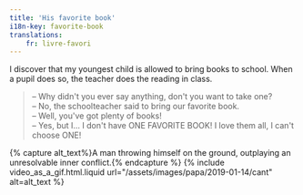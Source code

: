 ```yaml
---
title: 'His favorite book'
i18n-key: favorite-book
translations:
    fr: livre-favori
---
```


I discover that my youngest child is allowed to bring books to school. When a pupil does so, the teacher does the reading in class.

<!-- more -->

> – Why didn't you ever say anything, don't you want to take one?  
> – No, the schoolteacher said to bring our favorite book.  
> – Well, you've got plenty of books!  
> – Yes, but I… I don't have ONE FAVORITE BOOK! I love them all, I can't choose ONE!

{% capture alt_text%}A man throwing himself on the ground, outplaying an unresolvable inner conflict.{% endcapture %} {% include video_as_a_gif.html.liquid
url="/assets/images/papa/2019-01-14/cant"
alt=alt_text
%}
